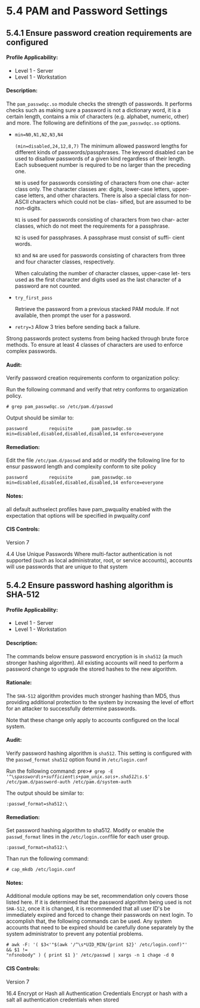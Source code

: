 # 5.4 PAM and Password Settings

## 5.4.1 Ensure password creation requirements are configured

#### Profile Applicability:
* Level 1 - Server
* Level 1 - Workstation

#### Description:
The <code>pam_passwdqc.so</code> module checks the strength of passwords. It performs checks such
as making sure a password is not a dictionary word, it is a certain length, contains a mix of
characters (e.g. alphabet, numeric, other) and more. The following are definitions of the
<code>pam_passwdqc.so</code> options.

* <code>min=N0,N1,N2,N3,N4</code>

   <code>(min=disabled,24,12,8,7)</code> The minimum allowed password lengths for
	 different kinds of	passwords/passphrases.	The keyword disabled
	 can be used to disallow passwords of a given kind regardless of
	 their length.  Each subsequent number is required to be no	larger
	 than the preceding	one.

   <code>N0</code>	is used	for passwords consisting of characters from one	char-
	 acter class only.	The character classes are: digits, lower-case
	 letters, upper-case letters, and other characters.	 There is also
	 a special class for non-ASCII characters which could not be clas-
	 sified, but are assumed to	be non-digits.

   <code>N1</code>	is used	for passwords consisting of characters from two	char-
	 acter classes, which do not meet the requirements for a
	 passphrase.

	 <code>N2</code>	is used	for passphrases.  A passphrase must consist of suffi-
	 cient words.

	 <code>N3</code>	and <code>N4</code> are used	for passwords consisting of characters from
	 three and four character classes, respectively.

	 When calculating the number of character classes, upper-case let-
	 ters used as the first character and digits used as the last
	 character of a password are not counted.


* <code>try_first_pass</code>

   Retrieve the password from a previous stacked PAM module. If
   not available, then prompt the user for a password.

* <code>retry=3</code> 
    Allow 3 tries before sending back a failure.

Strong passwords protect systems from being hacked through brute force methods. To ensure at least 4 classes of characters are used to enforce complex passwords.

#### Audit:
Verify password creation requirements conform to organization policy:

Run the following command and verify that retry conforms to organization policy.
<pre><code># grep pam_passwdqc.so /etc/pam.d/passwd</code></pre>
Output should be similar to:

<pre><code>password        requisite       pam_passwdqc.so         min=disabled,disabled,disabled,disabled,14 enforce=everyone</code></pre>


#### Remediation:
Edit the file <code>/etc/pam.d/passwd</code> and add or modify the following line for to ensur
password length and complexity conform to site policy

<pre><code>password        requisite       pam_passwdqc.so         min=disabled,disabled,disabled,disabled,14 enforce=everyone</code></pre>


#### Notes:
all default authselect profiles have pam_pwquality enabled with the expectation that
options will be specified in pwquality.conf

#### CIS Controls:
Version 7

4.4 Use Unique Passwords
Where multi-factor authentication is not supported (such as local administrator, root, or
service accounts), accounts will use passwords that are unique to that system

## 5.4.2 Ensure password hashing algorithm is SHA-512

#### Profile Applicability:
* Level 1 - Server
* Level 1 - Workstation

#### Description:
The commands below ensure password encryption is in <code>sha512</code> (a much stronger
hashing algorithm). All existing accounts will need to perform a password change to
upgrade the stored hashes to the new algorithm.

#### Rationale:
The <code>SHA-512</code> algorithm provides much stronger hashing than MD5, thus providing
additional protection to the system by increasing the level of effort for an attacker to
successfully determine passwords.

Note that these change only apply to accounts configured on the local system.

#### Audit:
Verify password hashing algorithm is <code>sha512</code>. This setting is configured with the
<code>passwd_format</code> <code>sha512</code> option found in <code>/etc/login.conf</code>

Run the following command:
pre><code># grep -E '^\s*password\s+sufficient\s+pam_unix.so\s+.*sha512\s*.*$'
/etc/pam.d/password-auth /etc/pam.d/system-auth</code></pre>

The output should be similar to:

<pre><code>:passwd_format=sha512:\</code></pre>

#### Remediation:
Set password hashing algorithm to sha512. Modify or enable the <code>passwd_format</code> lines in the <code>/etc/login.conf</code>file for each user group.

<pre><code>:passwd_format=sha512:\</code></pre>

Than run the following command:

<pre><code># cap_mkdb /etc/login.conf</code></pre>

#### Notes:

Additional module options may be set, recommendation only covers those listed here.
If it is determined that the password algorithm being used is not <code>SHA-512</code>, once it is
changed, it is recommended that all user ID's be immediately expired and forced to change
their passwords on next login. To accomplish that, the following commands can be used.
Any system accounts that need to be expired should be carefully done separately by the
system administrator to prevent any potential problems.

<pre><code># awk -F: '( $3<'"$(awk '/^\s*UID_MIN/{print $2}' /etc/login.conf)"' && $1 !=
"nfsnobody" ) { print $1 }' /etc/passwd | xargs -n 1 chage -d 0</code></pre>

#### CIS Controls:
Version 7

16.4 Encrypt or Hash all Authentication Credentials
Encrypt or hash with a salt all authentication credentials when stored
